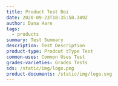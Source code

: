 ```yaml
---
title: Product Test Boi
date: 2020-09-23T18:35:58.349Z
author: Dana Hare
tags:
  - products
summary: Test Summary
description: Test Description
product-type: Prodcut tType Test
common-uses: Common Uses Test
grades-varieties: Grades Tests
sds: /static/img/logo.png
product-documents: /static/img/logo.svg
---
```

